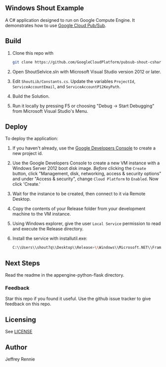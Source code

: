 ## Windows Shout Example

A C# application designed to run on Google Compute Engine.
It demonstrates how to use
[Google Cloud Pub/Sub](https://cloud.google.com/pubsub/docs).

## Build
1. Clone this repo with

   ```sh
   git clone https://github.com/GoogleCloudPlatform/pubsub-shout-csharp
   ```
2. Open ShoutSelvice.sln with Microsoft Visual Studio version 2012 or later.
3. Edit `ShoutLib/Constants.cs`.  Update the variables
   `ProjectId`, `ServiceAccountEmail`, and `ServiceAccountP12KeyPath`.
4. Build the Solution.
5. Run it locally by pressing F5 or choosing "Debug -> Start Debugging" from
   Microsoft Visual Studio's Menu.

## Deploy
To deploy the application:

1. If you haven't already,
   use the [Google Developers Console](https://console.developers.google.com/)
   to create a new project id.
2. Use the Google Developers Console to create a new VM instance with a
   Windows Server 2012 boot disk image.  *Before* clicking the `Create`
   button, click "Management, disk, networking, access & security options"
   and under "Access & security", change `Cloud Platform` to  `Enabled`.
   Now click 'Create.'
3. Wait for the instance to be created, then connect to it via Remote
   Desktop.
4. Copy the contents of your Release folder from your development machine
   to the VM instance.
5. Using Windows explorer, give the user `Local Service` permission to
   read and execute the Release directory.
6. Install the service with installutil.exe:

   ```sh
   C:\\Users\\shout7q\\Desktop\\Release>\\Windows\\Microsoft.NET\\Framework\\v4.0.30319\\InstallUtil.exe ShoutService.exe
   ```

## Next Steps
Read the readme in the appengine-python-flask directory.

### Feedback
Star this repo if you found it useful. Use the github issue tracker to give
feedback on this repo.

## Licensing
See [LICENSE](LICENSE)

## Author
Jeffrey Rennie
